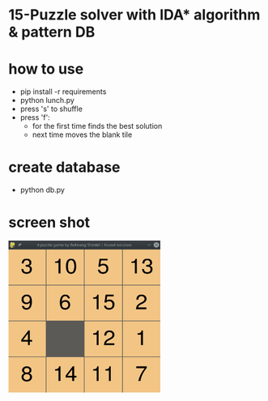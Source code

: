 # 15-Puzzle solver with IDA* algorithm & pattern DB

# how to use

* pip install -r requirements
* python lunch.py
* press 's' to shuffle
* press 'f':
    * for the first time finds the best solution
    * next time moves the blank tile


# create database
* python db.py

# screen shot

<img src="sc.png" alt="MarineGEO circle logo" style="height: 300px; width:300px;"/>
